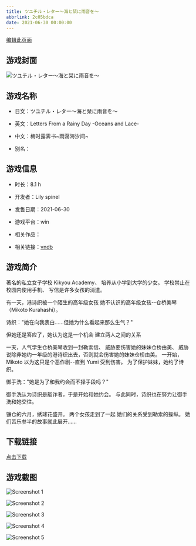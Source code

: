 ```yaml
---
title: ツユチル・レター～海と栞に雨音を～
abbrlink: 2c05bdca
date: 2021-06-30 00:00:00
---
```

[编辑此页面](https://github.com/ACG-3/ADV3-source/blob/main/source/_posts/%E3%83%84%E3%83%A6%E3%83%81%E3%83%AB%E3%83%BB%E3%83%AC%E3%82%BF%E3%83%BC%EF%BD%9E%E6%B5%B7%E3%81%A8%E6%A0%9E%E3%81%AB%E9%9B%A8%E9%9F%B3%E3%82%92%EF%BD%9E.md)

## 游戏封面

![ツユチル・レター～海と栞に雨音を～](https://pan.timero.xyz/d/onedrive/img_lib_001/%E3%83%84%E3%83%A6%E3%83%81%E3%83%AB%E3%83%BB%E3%83%AC%E3%82%BF%E3%83%BC%EF%BD%9E%E6%B5%B7%E3%81%A8%E6%A0%9E%E3%81%AB%E9%9B%A8%E9%9F%B3%E3%82%92%EF%BD%9E_cover.avif)


## 游戏名称

- 日文：ツユチル・レター～海と栞に雨音を～
- 英文：Letters From a Rainy Day -Oceans and Lace-
- 中文：梅时露霁书~雨潺海汐间~

- 别名：


## 游戏信息

- 时长：8.1 h
- 开发者：Lily spinel
- 发售日期：2021-06-30
- 游戏平台：win
- 相关作品：

- 相关链接：[vndb](https://vndb.org/v31212)


## 游戏简介

著名的私立女子学校 Kikyou Academy、
培养从小学到大学的少女。
学校禁止在校园内使用手机、
写信是许多女孩的消遣。

有一天，港诗织被一个陌生的高年级女孩
她不认识的高年级女孩--仓桥美琴（Mikoto Kurahashi）。

诗织："她在向我表白......但她为什么看起来那么生气？"

但她还是答应了，她认为这是一个机会
建立两人之间的关系

一天，人气学生仓桥美琴收到一封勒索信、
威胁要伤害她的妹妹仓桥由美、
威胁说除非她约一年级的港诗织出去，否则就会伤害她的妹妹仓桥由美。
一开始，Mikoto 以为这只是个恶作剧--直到 Yumi 受到伤害。
为了保护妹妹，她约了诗织。

御手洗："她是为了和我约会而不择手段吗？"

御手洗认为诗织是敲诈者，于是开始和她约会。
与此同时，诗织也在努力让御手洗和她交往。

镰仓的六月，绣球花盛开。
两个女孩走到了一起
她们的关系受到勒索的操纵。
她们苦乐参半的故事就此展开......




## 下载链接

[点击下载](https://pan.timero.xyz/onedrive/adv_lib_001/%E3%83%84%E3%83%A6%E3%83%81%E3%83%AB%E3%83%BB%E3%83%AC%E3%82%BF%E3%83%BC%EF%BD%9E%E6%B5%B7%E3%81%A8%E6%A0%9E%E3%81%AB%E9%9B%A8%E9%9F%B3%E3%82%92%EF%BD%9E)


## 游戏截图


![Screenshot 1](https://pan.timero.xyz/d/onedrive/img_lib_001/%E3%83%84%E3%83%A6%E3%83%81%E3%83%AB%E3%83%BB%E3%83%AC%E3%82%BF%E3%83%BC%EF%BD%9E%E6%B5%B7%E3%81%A8%E6%A0%9E%E3%81%AB%E9%9B%A8%E9%9F%B3%E3%82%92%EF%BD%9E_Screenshot_1.avif)

![Screenshot 2](https://pan.timero.xyz/d/onedrive/img_lib_001/%E3%83%84%E3%83%A6%E3%83%81%E3%83%AB%E3%83%BB%E3%83%AC%E3%82%BF%E3%83%BC%EF%BD%9E%E6%B5%B7%E3%81%A8%E6%A0%9E%E3%81%AB%E9%9B%A8%E9%9F%B3%E3%82%92%EF%BD%9E_Screenshot_2.avif)

![Screenshot 3](https://pan.timero.xyz/d/onedrive/img_lib_001/%E3%83%84%E3%83%A6%E3%83%81%E3%83%AB%E3%83%BB%E3%83%AC%E3%82%BF%E3%83%BC%EF%BD%9E%E6%B5%B7%E3%81%A8%E6%A0%9E%E3%81%AB%E9%9B%A8%E9%9F%B3%E3%82%92%EF%BD%9E_Screenshot_3.avif)

![Screenshot 4](https://pan.timero.xyz/d/onedrive/img_lib_001/%E3%83%84%E3%83%A6%E3%83%81%E3%83%AB%E3%83%BB%E3%83%AC%E3%82%BF%E3%83%BC%EF%BD%9E%E6%B5%B7%E3%81%A8%E6%A0%9E%E3%81%AB%E9%9B%A8%E9%9F%B3%E3%82%92%EF%BD%9E_Screenshot_4.avif)

![Screenshot 5](https://pan.timero.xyz/d/onedrive/img_lib_001/%E3%83%84%E3%83%A6%E3%83%81%E3%83%AB%E3%83%BB%E3%83%AC%E3%82%BF%E3%83%BC%EF%BD%9E%E6%B5%B7%E3%81%A8%E6%A0%9E%E3%81%AB%E9%9B%A8%E9%9F%B3%E3%82%92%EF%BD%9E_Screenshot_5.avif)


